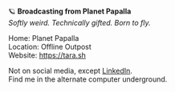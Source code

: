 🪐 **Broadcasting from Planet Papalla**  
*Softly weird. Technically gifted. Born to fly.*

Home: Planet Papalla \
Location: Offline Outpost \
Website: https://tara.sh

Not on social media, except [LinkedIn](https://www.linkedin.com/in/tarastella/). \
Find me in the alternate computer underground.
